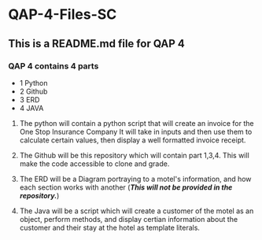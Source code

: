 # QAP-4-Files-SC
## This is a README.md file for QAP 4
### QAP 4 contains 4 parts
- 1 Python
- 2 Github
- 3 ERD
- 4 JAVA

 1) The python will contain a python script that will create an invoice for the One Stop Insurance Company
 It will take in inputs and then use them to calculate certain values, then display a well formatted invoice receipt.

 2) The Github will be this repository which will contain part 1,3,4. This will make the code accessible to clone and grade.
 3) The ERD will be a Diagram portraying to a motel's information, and how each section works with another (***This will not be provided in the repository.***)
 4) The Java will be a script which will create a customer of the motel as an object, perform methods, and display certian information about the customer and their stay at the hotel as template literals.

